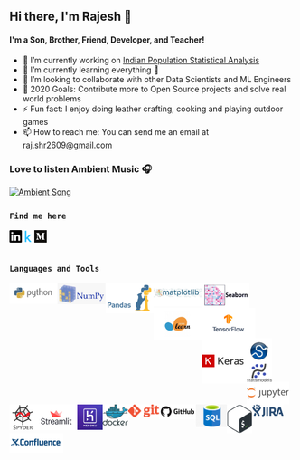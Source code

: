 ## Hi there, I'm Rajesh 👋

#### **I'm a Son, Brother, Friend, Developer, and Teacher!**
- 🔭 I’m currently working on [Indian Population Statistical Analysis](https://www.kaggle.com/sm261998/indian-population-stats-for-data-analysis)
- 🌱 I’m currently learning everything 🤣
- 👯 I’m looking to collaborate with other Data Scientists and ML Engineers
- 🥅 2020 Goals: Contribute more to Open Source projects and solve real world problems
- ⚡ Fun fact: I enjoy doing leather crafting, cooking and playing outdoor games
- 📫 How to reach me: You can send me an email at raj.shr2609@gmail.com

### Love to listen Ambient Music 🎧
[<img src=Supp_files/sound_cloud.gif alt="Ambient Song" width="100" />](https://soundcloud.com/ambientmusicalgenre/kasseo-border)

### **``Find me here``**
[<img align="left" alt="Rajesh | Linkedin" width="22px" src="Supp_files/linkedin.svg" />](https://www.linkedin.com/in/rajesh-ml-engg)
[<img align="left" alt="Rajesh | Kaggle" width="22px" src="Supp_files/kaggle.png" />](https://www.kaggle.com/rajesh2609)
[<img align="left" alt="Rajesh | Medium" width="22px" src="Supp_files/medium.png" />](https://medium.com/@Rajesh_ML_Engg)

<br />
<br />

### **``Languages and Tools``**
[<img align="left" alt="Rajesh | Python" width="85px" src="Supp_files/python.png" />](https://www.python.org/)
[<img align="left" alt="Rajesh | Numpy" width="85px" src="Supp_files/numpy.png" />](https://numpy.org/)
[<img align="left" alt="Rajesh | Pandas" width="85px" src="Supp_files/pandas.jpg" />](https://pandas.pydata.org/)
[<img align="left" alt="Rajesh | Matplotlib" width="85px" src="Supp_files/Matplotlib.jpeg" />](https://matplotlib.org/)
[<img align="left" alt="Rajesh | Seaborn" width="85px" src="Supp_files/seaborn.png" />](https://seaborn.pydata.org/)
[<img align="left" alt="Rajesh | Scikit-learn" width="85px" src="Supp_files/sklearn.jpg" />](https://scikit-learn.org/stable/)
[<img align="left" alt="Rajesh | Tensorflow" width="95px" src="Supp_files/tf.png" />]()
[<img align="left" alt="Rajesh | Keras" width="80px" src="Supp_files/keras.png" />]()
<br />
[<img align="left" alt="Rajesh | Scipy" width="45px" src="Supp_files/scipy.jpg" />]()
[<img align="left" alt="Rajesh | Statsmodels" width="45px" src="Supp_files/statsmodels.svg" />]()
[<img align="left" alt="Rajesh | Jupyter Notebook" width="75px" src="Supp_files/jupyter.png" />]()
[<img align="left" alt="Rajesh | Spyder" width="45px" src="Supp_files/spyder.png" />]()
[<img align="left" alt="Rajesh | Streamlit" width="75px" src="Supp_files/streamlit.png" />]()
[<img align="left" alt="Rajesh | Heroku" width="45px" src="Supp_files/heroku.jpg" />]()
[<img align="left" alt="Rajesh | Docker" width="45px" src="Supp_files/docker.png" />]()
[<img align="left" alt="Rajesh | Git" width="55px" src="Supp_files/git.png" />]()
[<img align="left" alt="Rajesh | GitHub" width="65px" src="Supp_files/github.png" />]()
[<img align="left" alt="Rajesh | SQL" width="55px" src="Supp_files/sql.jpg" />]()
<br />
[<img align="left" alt="Rajesh | Shell" width="45px" src="Supp_files/shell.png" />]()
[<img align="left" alt="Rajesh | JIRA" width="55px" src="Supp_files/jira.png" />]()
[<img align="left" alt="Rajesh | Confluence" width="95px" src="Supp_files/confluence.png" />]()
<br />
<br />